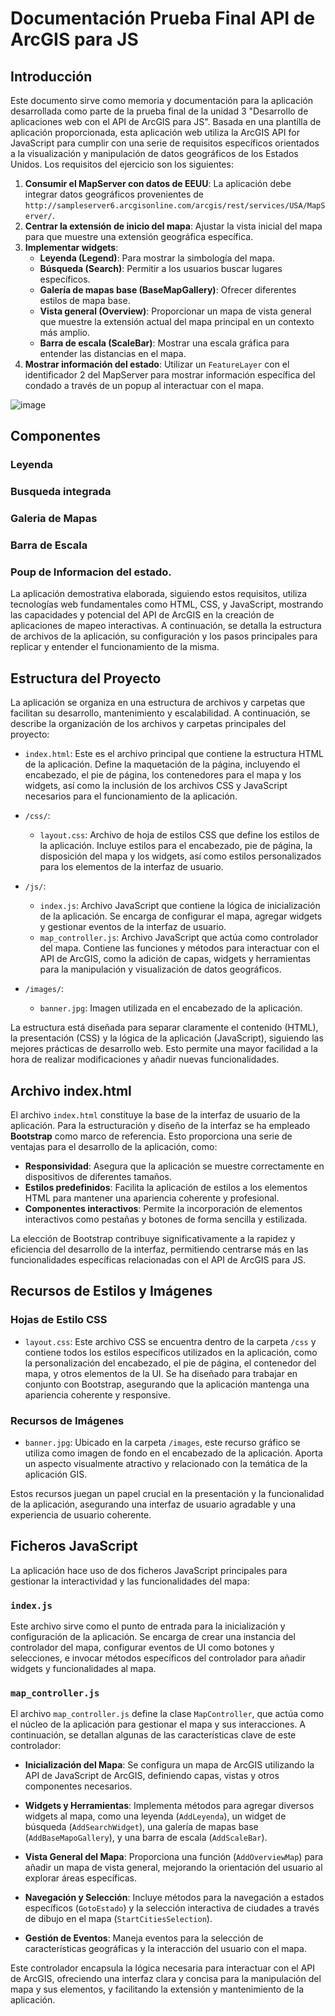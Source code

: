 # Documentación Prueba Final API de ArcGIS para JS

## Introducción

Este documento sirve como memoria y documentación para la aplicación desarrollada como parte de la prueba final de la unidad 3 "Desarrollo de aplicaciones web con el API de ArcGIS para JS". Basada en una plantilla de aplicación proporcionada, esta aplicación web utiliza la ArcGIS API for JavaScript para cumplir con una serie de requisitos específicos orientados a la visualización y manipulación de datos geográficos de los Estados Unidos. Los requisitos del ejercicio son los siguientes:

1. **Consumir el MapServer con datos de EEUU**: La aplicación debe integrar datos geográficos provenientes de `http://sampleserver6.arcgisonline.com/arcgis/rest/services/USA/MapServer/`.
2. **Centrar la extensión de inicio del mapa**: Ajustar la vista inicial del mapa para que muestre una extensión geográfica específica.
3. **Implementar widgets**:
    - **Leyenda (Legend)**: Para mostrar la simbología del mapa.
    - **Búsqueda (Search)**: Permitir a los usuarios buscar lugares específicos.
    - **Galería de mapas base (BaseMapGallery)**: Ofrecer diferentes estilos de mapa base.
    - **Vista general (Overview)**: Proporcionar un mapa de vista general que muestre la extensión actual del mapa principal en un contexto más amplio.
    - **Barra de escala (ScaleBar)**: Mostrar una escala gráfica para entender las distancias en el mapa.
4. **Mostrar información del estado**: Utilizar un `FeatureLayer` con el identificador 2 del MapServer para mostrar información específica del condado a través de un popup al interactuar con el mapa.

![image](https://github.com/InesMacias/MasterGIS/assets/156369707/b45daa16-0e3b-44ab-a62b-16ca57e3151a)

## Componentes

### Leyenda

### Busqueda integrada

### Galeria de Mapas

### Barra de Escala

### Poup de Informacion del estado.


La aplicación demostrativa elaborada, siguiendo estos requisitos, utiliza tecnologías web fundamentales como HTML, CSS, y JavaScript, mostrando las capacidades y potencial del API de ArcGIS en la creación de aplicaciones de mapeo interactivas. A continuación, se detalla la estructura de archivos de la aplicación, su configuración y los pasos principales para replicar y entender el funcionamiento de la misma.

## Estructura del Proyecto

La aplicación se organiza en una estructura de archivos y carpetas que facilitan su desarrollo, mantenimiento y escalabilidad. A continuación, se describe la organización de los archivos y carpetas principales del proyecto:

- `index.html`: Este es el archivo principal que contiene la estructura HTML de la aplicación. Define la maquetación de la página, incluyendo el encabezado, el pie de página, los contenedores para el mapa y los widgets, así como la inclusión de los archivos CSS y JavaScript necesarios para el funcionamiento de la aplicación.

- `/css/`:
  - `layout.css`: Archivo de hoja de estilos CSS que define los estilos de la aplicación. Incluye estilos para el encabezado, pie de página, la disposición del mapa y los widgets, así como estilos personalizados para los elementos de la interfaz de usuario.

- `/js/`:
  - `index.js`: Archivo JavaScript que contiene la lógica de inicialización de la aplicación. Se encarga de configurar el mapa, agregar widgets y gestionar eventos de la interfaz de usuario.
  - `map_controller.js`: Archivo JavaScript que actúa como controlador del mapa. Contiene las funciones y métodos para interactuar con el API de ArcGIS, como la adición de capas, widgets y herramientas para la manipulación y visualización de datos geográficos.

- `/images/`:
  - `banner.jpg`: Imagen utilizada en el encabezado de la aplicación.

La estructura está diseñada para separar claramente el contenido (HTML), la presentación (CSS) y la lógica de la aplicación (JavaScript), siguiendo las mejores prácticas de desarrollo web. Esto permite una mayor facilidad a la hora de realizar modificaciones y añadir nuevas funcionalidades.

## Archivo index.html

El archivo `index.html` constituye la base de la interfaz de usuario de la aplicación. Para la estructuración y diseño de la interfaz se ha empleado **Bootstrap** como marco de referencia. Esto proporciona una serie de ventajas para el desarrollo de la aplicación, como:

- **Responsividad**: Asegura que la aplicación se muestre correctamente en dispositivos de diferentes tamaños.
- **Estilos predefinidos**: Facilita la aplicación de estilos a los elementos HTML para mantener una apariencia coherente y profesional.
- **Componentes interactivos**: Permite la incorporación de elementos interactivos como pestañas y botones de forma sencilla y estilizada.

La elección de Bootstrap contribuye significativamente a la rapidez y eficiencia del desarrollo de la interfaz, permitiendo centrarse más en las funcionalidades específicas relacionadas con el API de ArcGIS para JS.

## Recursos de Estilos y Imágenes

### Hojas de Estilo CSS

- `layout.css`: Este archivo CSS se encuentra dentro de la carpeta `/css` y contiene todos los estilos específicos utilizados en la aplicación, como la personalización del encabezado, el pie de página, el contenedor del mapa, y otros elementos de la UI. Se ha diseñado para trabajar en conjunto con Bootstrap, asegurando que la aplicación mantenga una apariencia coherente y responsive.

### Recursos de Imágenes

- `banner.jpg`: Ubicado en la carpeta `/images`, este recurso gráfico se utiliza como imagen de fondo en el encabezado de la aplicación. Aporta un aspecto visualmente atractivo y relacionado con la temática de la aplicación GIS.

Estos recursos juegan un papel crucial en la presentación y la funcionalidad de la aplicación, asegurando una interfaz de usuario agradable y una experiencia de usuario coherente.

## Ficheros JavaScript

La aplicación hace uso de dos ficheros JavaScript principales para gestionar la interactividad y las funcionalidades del mapa:

### `index.js`

Este archivo sirve como el punto de entrada para la inicialización y configuración de la aplicación. Se encarga de crear una instancia del controlador del mapa, configurar eventos de UI como botones y selecciones, e invocar métodos específicos del controlador para añadir widgets y funcionalidades al mapa.

### `map_controller.js`

El archivo `map_controller.js` define la clase `MapController`, que actúa como el núcleo de la aplicación para gestionar el mapa y sus interacciones. A continuación, se detallan algunas de las características clave de este controlador:

- **Inicialización del Mapa**: Se configura un mapa de ArcGIS utilizando la API de JavaScript de ArcGIS, definiendo capas, vistas y otros componentes necesarios.

- **Widgets y Herramientas**: Implementa métodos para agregar diversos widgets al mapa, como una leyenda (`AddLeyenda`), un widget de búsqueda (`AddSearchWidget`), una galería de mapas base (`AddBaseMapoGallery`), y una barra de escala (`AddScaleBar`).

- **Vista General del Mapa**: Proporciona una función (`AddOverviewMap`) para añadir un mapa de vista general, mejorando la orientación del usuario al explorar áreas específicas.

- **Navegación y Selección**: Incluye métodos para la navegación a estados específicos (`GotoEstado`) y la selección interactiva de ciudades a través de dibujo en el mapa (`StartCitiesSelection`).

- **Gestión de Eventos**: Maneja eventos para la selección de características geográficas y la interacción del usuario con el mapa.

Este controlador encapsula la lógica necesaria para interactuar con el API de ArcGIS, ofreciendo una interfaz clara y concisa para la manipulación del mapa y sus elementos, y facilitando la extensión y mantenimiento de la aplicación.
